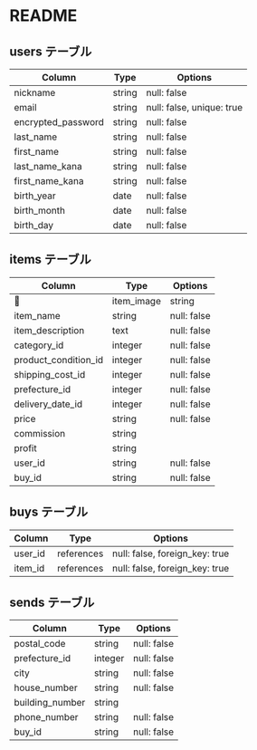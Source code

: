 # README

## users テーブル

| Column                 | Type   | Options                   |
| ------------------     | ------ | ------------------------- |
| nickname               | string | null: false               |
| email                  | string | null: false, unique: true | 
| encrypted_password     | string | null: false               |
| last_name              | string | null: false               |
| first_name             | string | null: false               |
| last_name_kana         | string | null: false               |
| first_name_kana        | string | null: false               |
| birth_year             | date   | null: false               |
| birth_month            | date   | null: false               |
| birth_day              | date   | null: false               |

## items テーブル

| Column               | Type       | Options                  |
| ------               | ------     | ------------             | 
| item_image           | string     | null: false              |
| item_name            | string     | null: false              |
| item_description     | text       | null: false              |
| category_id          | integer    | null: false              |
| product_condition_id | integer    | null: false              |
| shipping_cost_id     | integer    | null: false              |
| prefecture_id        | integer    | null: false              |
| delivery_date_id     | integer    | null: false              |
| price                | string     | null: false              |
| commission           | string     |                          |
| profit               | string     |                          |
| user_id              | string     | null: false              |
| buy_id               | string     | null: false              |


## buys テーブル

| Column    | Type       | Options                        |
| ------    | ---------- | ------------                   |
| user_id   | references | null: false, foreign_key: true |
| item_id   | references | null: false, foreign_key: true |

## sends テーブル

| Column             | Type       | Options      |
| ------             | ---------- | ------------ |
| postal_code        | string     | null: false  |
| prefecture_id      | integer    | null: false  |
| city               | string     | null: false  |
| house_number       | string     | null: false  |
| building_number    | string     |              |
| phone_number       | string     | null: false  |
| buy_id             | string     | null: false  |

